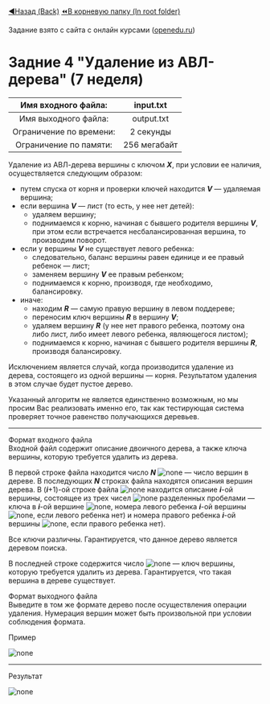 [:arrow_backward:Назад (Back)](https://github.com/Bloodies/University.Projects/tree/master/Course%202/AaDS%20(Algorithms%20and%20data%20structures))
[:rewind:В корневую папку (In root folder)](https://github.com/Bloodies/University.Projects)

Задание взято с сайта с онлайн курсами ([openedu.ru](https://courses.openedu.ru))

# Задние 4 "Удаление из АВЛ-дерева" (7 неделя)
| Имя входного файла: | input.txt |
|:--------------------:|:----------:|
| Имя выходного файла: | output.txt |
| Ограничение по времени: | 2 секунды |
| Ограничение по памяти: | 256 мегабайт |

Удаление из АВЛ-дерева вершины с ключом ***X***, при условии ее наличия, осуществляется следующим образом:

- путем спуска от корня и проверки ключей находится ***V*** — удаляемая вершина;
- если вершина ***V*** — лист (то есть, у нее нет детей):
    - удаляем вершину;
    - поднимаемся к корню, начиная с бывшего родителя вершины ***V***, при этом если встречается несбалансированная вершина, то производим поворот.
- если у вершины ***V*** не существует левого ребенка:
    - следовательно, баланс вершины равен единице и ее правый ребенок — лист;
    - заменяем вершину ***V*** ее правым ребенком;
    - поднимаемся к корню, производя, где необходимо, балансировку.
- иначе:
    - находим ***R*** — самую правую вершину в левом поддереве;
    - переносим ключ вершины ***R*** в вершину ***V***;
    - удаляем вершину ***R*** (у нее нет правого ребенка, поэтому она либо лист, либо имеет левого ребенка, являющегося листом);
    - поднимаемся к корню, начиная с бывшего родителя вершины ***R***, производя балансировку.

Исключением является случай, когда производится удаление из дерева, состоящего из одной вершины — корня. Результатом удаления в этом случае будет пустое дерево.

Указанный алгоритм не является единственно возможным, но мы просим Вас реализовать именно его, так как тестирующая система проверяет точное равенство получающихся деревьев.
__________________
Формат входного файла  
Входной файл содержит описание двоичного дерева, а также ключа вершины, которую требуется удалить из дерева.

В первой строке файла находится число ***N*** ![none](https://github.com/Bloodies/University.Projects/blob/master/Course%202/AaDS%20(Algorithms%20and%20data%20structures)/Algorithms%20Practice%20(ITMO)/Resources/txt_w7_t1-t4_2.png) — число вершин в дереве. В последующих ***N*** строках файла находятся описания вершин дерева. В (***i***+1)-ой строке файла ![none](https://github.com/Bloodies/University.Projects/blob/master/Course%202/AaDS%20(Algorithms%20and%20data%20structures)/Algorithms%20Practice%20(ITMO)/Resources/txt_w6-w7_2.png) находится описание ***i***-ой вершины, состоящее из трех чисел ![none](https://github.com/Bloodies/University.Projects/blob/master/Course%202/AaDS%20(Algorithms%20and%20data%20structures)/Algorithms%20Practice%20(ITMO)/Resources/txt_w6-w7_3.png) разделенных пробелами — ключа в ***i***-ой вершине ![none](https://github.com/Bloodies/University.Projects/blob/master/Course%202/AaDS%20(Algorithms%20and%20data%20structures)/Algorithms%20Practice%20(ITMO)/Resources/txt_w6-w7_4.png), номера левого ребенка ***i***-ой вершины ![none](https://github.com/Bloodies/University.Projects/blob/master/Course%202/AaDS%20(Algorithms%20and%20data%20structures)/Algorithms%20Practice%20(ITMO)/Resources/txt_w6-w7_5.png), если левого ребенка нет) и номера правого ребенка ***i***-ой вершины ![none](https://github.com/Bloodies/University.Projects/blob/master/Course%202/AaDS%20(Algorithms%20and%20data%20structures)/Algorithms%20Practice%20(ITMO)/Resources/txt_w6-w7_6.png), если правого ребенка нет).

Все ключи различны. Гарантируется, что данное дерево является деревом поиска.

В последней строке содержится число ![none](https://github.com/Bloodies/University.Projects/blob/master/Course%202/AaDS%20(Algorithms%20and%20data%20structures)/Algorithms%20Practice%20(ITMO)/Resources/txt_w7_t3-t4_3.png) — ключ вершины, которую требуется удалить из дерева. Гарантируется, что такая вершина в дереве существует.

Формат выходного файла  
Выведите в том же формате дерево после осуществления операции удаления. Нумерация вершин может быть произвольной при условии соблюдения формата.

Пример

![none](https://github.com/Bloodies/University.Projects/blob/master/Course%202/AaDS%20(Algorithms%20and%20data%20structures)/Algorithms%20Practice%20(ITMO)/Resources/format_w7_t4.png)
__________________
Результат

![none](https://github.com/Bloodies/University.Projects/blob/master/Course%202/AaDS%20(Algorithms%20and%20data%20structures)/Algorithms%20Practice%20(ITMO)/Resources/result_w7_t4.png)